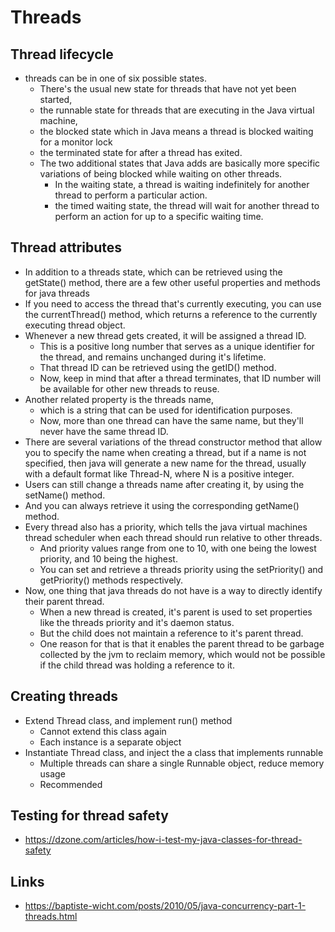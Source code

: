 # Threads

## Thread lifecycle

- threads can be in one of six possible states.
  - There's the usual new state for threads that have not yet been started,
  - the runnable state for threads that are executing in the Java virtual machine,
  - the blocked state which in Java means a thread is blocked waiting for a monitor lock
  - the terminated state for after a thread has exited.
  - The two additional states that Java adds are basically more specific variations of being blocked while waiting on other threads.
    - In the waiting state, a thread is waiting indefinitely for another thread to perform a particular action.
    - the timed waiting state, the thread will wait for another thread to perform an action for up to a specific waiting time.

## Thread attributes

- In addition to a threads state, which can be retrieved using the getState() method, there are a few other useful properties and methods for java threads
- If you need to access the thread that's currently executing, you can use the currentThread() method, which returns a reference to the currently executing thread object.
- Whenever a new thread gets created, it will be assigned a thread ID.
  - This is a positive long number that serves as a unique identifier for the thread, and remains unchanged during it's lifetime.
  - That thread ID can be retrieved using the getID() method.
  - Now, keep in mind that after a thread terminates, that ID number will be available for other new threads to reuse.
- Another related property is the threads name,
  - which is a string that can be used for identification purposes.
  - Now, more than one thread can have the same name, but they'll never have the same thread ID.
- There are several variations of the thread constructor method that allow you to specify the name when creating a thread, but if a name is not specified, then java will generate a new name for the thread, usually with a default format like Thread-N, where N is a positive integer.
-  Users can still change a threads name after creating it, by using the setName() method.
- And you can always retrieve it using the corresponding getName() method.
- Every thread also has a priority, which tells the java virtual machines thread scheduler when each thread should run relative to other threads.
  - And priority values range from one to 10, with one being the lowest priority, and 10 being the highest.
  - You can set and retrieve a threads priority using the setPriority() and getPriority() methods respectively.
- Now, one thing that java threads do not have is a way to directly identify their parent thread.
  - When a new thread is created, it's parent is used to set properties like the threads priority and it's daemon status.
  - But the child does not maintain a reference to it's parent thread.
  - One reason for that is that it enables the parent thread to be garbage collected by the jvm to reclaim memory, which would not be possible if the child thread was holding a reference to it.

## Creating threads

- Extend Thread class, and implement run() method
  - Cannot extend this class again
  - Each instance is a separate object
- Instantiate Thread class, and inject the a class that implements runnable
  - Multiple threads can share a single Runnable object, reduce memory usage
  - Recommended

## Testing for thread safety
  - https://dzone.com/articles/how-i-test-my-java-classes-for-thread-safety

## Links

- https://baptiste-wicht.com/posts/2010/05/java-concurrency-part-1-threads.html
